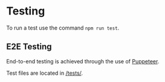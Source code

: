 # Testing

To run a test use the command `npm run test`.

## E2E Testing

End-to-end testing is achieved through the use of [Puppeteer](https://github.com/puppeteer/puppeteer).

Test files are located in [/tests/](/tests).